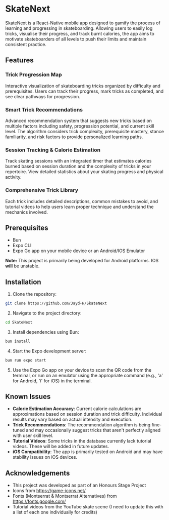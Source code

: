 # SkateNext

SkateNext is a React-Native mobile app designed to gamify the process of learning and progressing in skateboarding. Allowing users to easily log tricks, visualise their progress, and track burnt calories, the app aims to motivate skateboarders of all levels to push their limits and maintain consistent practice.

## Features

### Trick Progression Map
Interactive visualization of skateboarding tricks organized by difficulty and prerequisites. Users can track their progress, mark tricks as completed, and see clear pathways for progression.

### Smart Trick Recommendations
Advanced recommendation system that suggests new tricks based on multiple factors including safety, progression potential, and current skill level. The algorithm considers trick complexity, prerequisite mastery, stance familiarity, and risk factors to provide personalized learning paths.

### Session Tracking & Calorie Estimation
Track skating sessions with an integrated timer that estimates calories burned based on session duration and the complexity of tricks in your repertoire. View detailed statistics about your skating progress and physical activity.

### Comprehensive Trick Library
Each trick includes detailed descriptions, common mistakes to avoid, and tutorial videos to help users learn proper technique and understand the mechanics involved.

## Prerequisites
- Bun
- Expo CLI
- Expo Go app on your mobile device or an Android/IOS Emulator

**Note:** This project is primarily being developed for Android platforms. IOS **will** be unstable.

## Installation
1. Clone the repository:
```bash
git clone https://github.com/Jayd-H/SkateNext
```

2. Navigate to the project directory:
```bash
cd SkateNext
```

3. Install dependencies using Bun:
```bash
bun install
```

4. Start the Expo development server:
```bash
bun run expo start
```

5. Use the Expo Go app on your device to scan the QR code from the terminal, or run on an emulator using the appropriate command (e.g., 'a' for Android, 'i' for iOS) in the terminal.

## Known Issues
- **Calorie Estimation Accuracy**: Current calorie calculations are approximations based on session duration and trick difficulty. Individual results may vary based on actual intensity and execution.
- **Trick Recommendations**: The recommendation algorithm is being fine-tuned and may occasionally suggest tricks that aren't perfectly aligned with user skill level.
- **Tutorial Videos**: Some tricks in the database currently lack tutorial videos. These will be added in future updates.
- **iOS Compatibility**: The app is primarily tested on Android and may have stability issues on iOS devices.

## Acknowledgements
- This project was developed as part of an Honours Stage Project
- Icons from https://game-icons.net/
- Fonts (Montserrat & Montserrat Alternatives) from https://fonts.google.com/
- Tutorial videos from the YouTube skate scene (I need to update this with a list of each one individually for credits)
